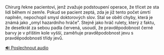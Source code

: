 
Chirurg řekne pacientovi, jenž zvažuje podstoupení operace, že třicet ze sta lidí během ní zemře. Pokud se pacient zeptá, zda je již tento počet úmrtí naplněn, nepochopil smysl doktorových slov. Stal se obětí chyby, která je známá jako „omyl hazardního hráče". Stejně jako hráč rulety, který z faktu, že desetkrát za sebou padla červená, usoudí, že pravděpodobnost černé barvy je v příštím kole vyšší, zaměňuje pravděpodobnost jevu s pravděpodobností třídy jevů.

[🔊 Poslechnout audio](/data/7-paragraphs/audio/chapter_29/para_013-Chirurg-ekne-pacientovi-jen-zvauje-podstoupen.mp3)
